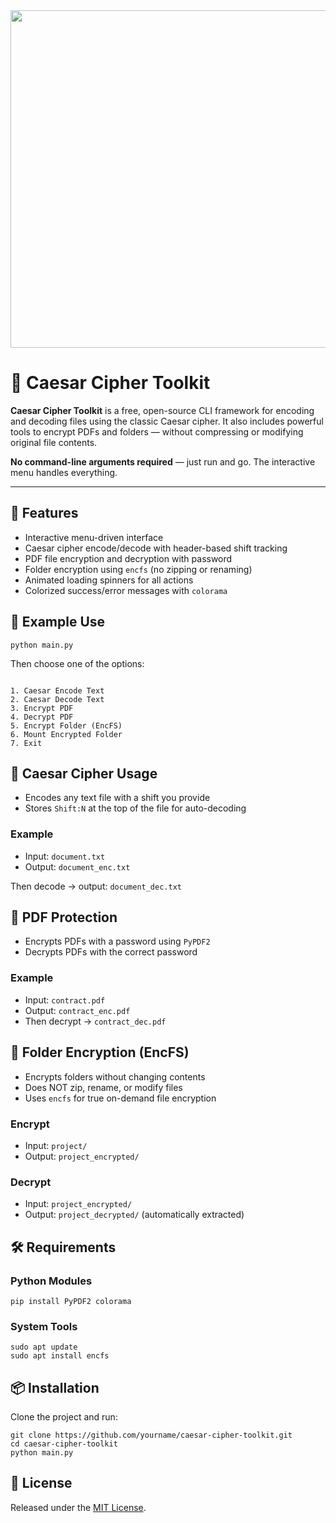 
<img src="logo.jpg" width="1080" height="540">
<h1>🔐 Caesar Cipher Toolkit</h1>

<p><strong>Caesar Cipher Toolkit</strong> is a free, open-source CLI framework for encoding and decoding files using the classic Caesar cipher. It also includes powerful tools to encrypt PDFs and folders — without compressing or modifying original file contents.</p>

<p><strong>No command-line arguments required</strong> — just run and go. The interactive menu handles everything.</p>

<hr/>

<h2>🚀 Features</h2>

<ul>
  <li>Interactive menu-driven interface</li>
  <li>Caesar cipher encode/decode with header-based shift tracking</li>
  <li>PDF file encryption and decryption with password</li>
  <li>Folder encryption using <code>encfs</code> (no zipping or renaming)</li>
  <li>Animated loading spinners for all actions</li>
  <li>Colorized success/error messages with <code>colorama</code></li>
</ul>

<h2>🧪 Example Use</h2>

<pre><code>python main.py</code></pre>

<p>Then choose one of the options:</p>

<pre><code>
1. Caesar Encode Text
2. Caesar Decode Text
3. Encrypt PDF
4. Decrypt PDF
5. Encrypt Folder (EncFS)
6. Mount Encrypted Folder
7. Exit
</code></pre>

<h2>🧠 Caesar Cipher Usage</h2>

<ul>
  <li>Encodes any text file with a shift you provide</li>
  <li>Stores <code>Shift:N</code> at the top of the file for auto-decoding</li>
</ul>

<h3>Example</h3>

- Input: <code>document.txt</code>  
- Output: <code>document_enc.txt</code>

Then decode → output: <code>document_dec.txt</code>

<h2>📄 PDF Protection</h2>

<ul>
  <li>Encrypts PDFs with a password using <code>PyPDF2</code></li>
  <li>Decrypts PDFs with the correct password</li>
</ul>

<h3>Example</h3>

- Input: <code>contract.pdf</code>  
- Output: <code>contract_enc.pdf</code>  
- Then decrypt → <code>contract_dec.pdf</code>

<h2>📁 Folder Encryption (EncFS)</h2>

<ul>
  <li>Encrypts folders without changing contents</li>
  <li>Does NOT zip, rename, or modify files</li>
  <li>Uses <code>encfs</code> for true on-demand file encryption</li>
</ul>

<h3>Encrypt</h3>

- Input: <code>project/</code>  
- Output: <code>project_encrypted/</code>

<h3>Decrypt</h3>

- Input: <code>project_encrypted/</code>  
- Output: <code>project_decrypted/</code> (automatically extracted)

<h2>🛠 Requirements</h2>

<h3>Python Modules</h3>

<pre><code>pip install PyPDF2 colorama</code></pre>

<h3>System Tools</h3>

<pre><code>sudo apt update
sudo apt install encfs</code></pre>

<h2>📦 Installation</h2>

Clone the project and run:

<pre><code>git clone https://github.com/yourname/caesar-cipher-toolkit.git
cd caesar-cipher-toolkit
python main.py
</code></pre>

<h2>📖 License</h2>

Released under the <a href="LICENSE">MIT License</a>.

</body>
</html>
